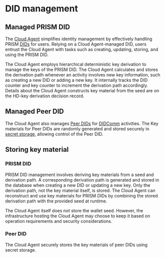 # DID management

## Managed PRISM DID

The [Cloud Agent](/home/concepts/glossary#cloud-agent) simplifies identity management by effectively handling PRISM [DIDs](/home/concepts/glossary#decentralized-identifier) for users. Relying on a Cloud Agent-managed DID, users entrust the Cloud Agent with tasks such as creating, updating, storing, and using the PRISM DID.

The Cloud Agent employs hierarchical deterministic key derivation to manage the keys of the PRISM DID. The Cloud Agent calculates and stores the derivation path whenever an activity involves new key information, such as creating a new DID or adding a new key. It internally tracks the DID counter and key counter to increment the derivation path accordingly. Details about the Cloud Agent constructs key material from the seed are on the HD-key derivation decision record.

## Managed Peer DID

The Cloud Agent also manages [Peer DIDs](/home/concepts/glossary#peer-did) for [DIDComm](/home/concepts/glossary#didcomm) activities. The Key materials for Peer DIDs are randomly generated and stored securely in [secret storage](/home/concepts/glossary#secrets-storage), allowing control of the Peer DID.

## Storing key material

### PRISM DID

PRISM DID management involves deriving key materials from a seed and derivation path. A corresponding derivation path is generated and stored in the database when creating a new DID or updating a new key. Only the derivation path, not the key material itself, is stored. The Cloud Agent can reconstruct and use key materials for PRISM DIDs by combining the stored derivation path with the provided seed at runtime.

The Cloud Agent itself does not store the wallet seed. However, the infrastructure hosting the Cloud Agent may choose to keep it based on operation requirements and security considerations.

### Peer DID
The Cloud Agent securely stores the key materials of peer DIDs using secret storage.
